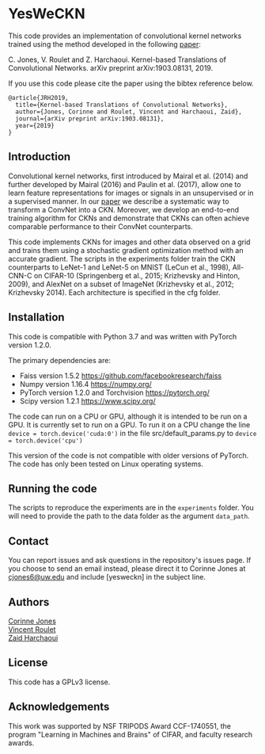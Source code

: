 YesWeCKN
====================================

This code provides an implementation of convolutional kernel networks trained using the method developed in the following [paper](https://arxiv.org/pdf/1903.08131.pdf):

C. Jones, V. Roulet and Z. Harchaoui. Kernel-based Translations of Convolutional Networks. arXiv preprint arXiv:1903.08131, 2019.

If you use this code please cite the paper using the bibtex reference below.

```
@article{JRH2019,
  title={Kernel-based Translations of Convolutional Networks},
  author={Jones, Corinne and Roulet, Vincent and Harchaoui, Zaid},
  journal={arXiv preprint arXiv:1903.08131},
  year={2019}
}
```

Introduction
-----------------
Convolutional kernel networks, first introduced by Mairal et al. (2014) and further developed by Mairal (2016) and Paulin et al. (2017), allow one to learn feature representations for images or signals in an unsupervised or in a supervised manner. In our [paper](https://arxiv.org/pdf/1903.08131.pdf) we describe a systematic way to transform a ConvNet into a CKN. Moreover, we develop an end-to-end training algorithm for CKNs and demonstrate that CKNs can often achieve comparable performance to their ConvNet counterparts.

This code implements CKNs for images and other data observed on a grid and trains them using a stochastic gradient optimization method with an accurate gradient. The scripts in the experiments folder train the CKN counterparts to LeNet-1 and LeNet-5 on MNIST (LeCun et al., 1998), All-CNN-C on CIFAR-10 (Springenberg et al., 2015; Krizhevsky and Hinton, 2009), and AlexNet on a subset of ImageNet (Krizhevsky et al., 2012; Krizhevsky 2014). Each architecture is specified in the cfg folder. 

Installation
-----------------
This code is compatible with Python 3.7 and was written with PyTorch version 1.2.0. 

The primary dependencies are:

* Faiss version 1.5.2 https://github.com/facebookresearch/faiss
* Numpy version 1.16.4 https://numpy.org/
* PyTorch version 1.2.0 and Torchvision https://pytorch.org/
* Scipy version 1.2.1 https://www.scipy.org/

The code can run on a CPU or GPU, although it is intended to be run on a GPU. It is currently set to run on a GPU. To run it on a CPU change the line 
`device = torch.device('cuda:0')`
 in the file src/default_params.py to `device = torch.device('cpu')`
 
This version of the code is not compatible with older versions of PyTorch. The code has only been tested on Linux operating systems.


Running the code
-----------------
The scripts to reproduce the experiments are in the `experiments` folder. You will need to provide the path to the data folder as the argument `data_path`. 


Contact
-----------------
You can report issues and ask questions in the repository's issues page. If you choose to send an email instead, please direct it to Corinne Jones at cjones6@uw.edu and include [yesweckn] in the subject line.

Authors
-----------------
[Corinne Jones](https://www.stat.washington.edu/people/cjones6/)  
[Vincent Roulet](http://faculty.washington.edu/vroulet/)  
[Zaid Harchaoui](http://faculty.washington.edu/zaid/)  


License
-----------------
This code has a GPLv3 license.


Acknowledgements
--------------------------
This work was supported by NSF TRIPODS Award CCF-1740551, the program "Learning in Machines and Brains" of CIFAR, and faculty research awards.